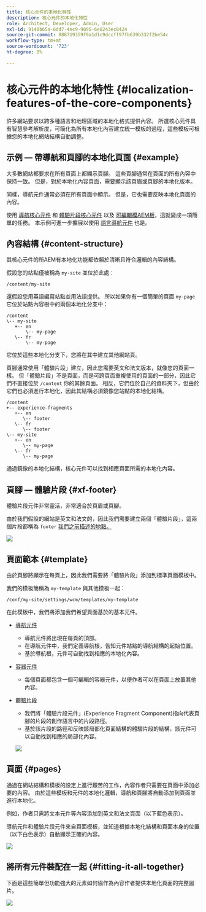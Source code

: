 ```yaml
---
title: 核心元件的本地化特性
description: 核心元件的本地化特性
role: Architect, Developer, Admin, User
exl-id: 9140b65a-6dd7-4ec9-9095-6e8243ec8424
source-git-commit: 888719359f9a1d1c9dccff97fb639b332f2be54c
workflow-type: tm+mt
source-wordcount: '723'
ht-degree: 0%

---
```


# 核心元件的本地化特性 {#localization-features-of-the-core-components}

許多網站要求以跨多種語言和地理區域的本地化格式提供內容。 所選核心元件具有智慧參考解析度，可簡化為所有本地化內容建立統一模板的過程，這些模板可根據您的本地化網站結構自動調整。

## 示例 — 帶導航和頁腳的本地化頁面 {#example}

大多數網站都要求在所有頁面上都顯示頁腳。 這些頁腳通常在頁面的所有內容中保持一致。 但是，對於本地化內容頁面，需要顯示該頁眉或頁腳的本地化版本。

同樣，導航元件通常必須在所有頁面中顯示。 但是，它也需要反映本地化頁面的內容。

使用 [導航核心元件](/help/components/navigation.md) 和 [體驗片段核心元件](/help/components/experience-fragment.md) 以及 [可編輯模AEM板](https://experienceleague.adobe.com/docs/experience-manager-cloud-service/sites/authoring/features/templates.html)，這就變成一項簡單的任務。 本示例可進一步擴展以使用 [語言導航元件](/help/components/language-navigation.md) 也是。

## 內容結構 {#content-structure}

其核心元件的所AEM有本地化功能都依賴於清晰且符合邏輯的內容結構。

假設您的站點僅被稱為 `my-site` 並位於此處：

```
/content/my-site
```

還假設您用英語編寫站點並用法語提供。 所以如果你有一個簡單的頁面 `my-page` 它位於站點內容樹中的兩個本地化分支中：

```
/content
\-- my-site
   +-- en
       \-- my-page
   \-- fr
       \-- my-page
```

它位於這些本地化分支下，您將在其中建立其他網站頁。

頁腳通常使用「體驗片段」建立，因此您需要英文和法文版本，就像您的頁面一樣。 但「體驗片段」不是頁面，而是可跨頁面重複使用的頁面的一部分，因此它們不直接位於 `/content` 你的其餘頁面。 相反，它們位於自己的資料夾下，但由於它們也必須進行本地化，因此其結構必須鏡像您站點的本地化結構。

```
/content
+-- experience-fragments
   +-- en
      \-- footer
   \-- fr
      \-- footer
\-- my-site
   +-- en
      \-- my-page
   \-- fr
      \-- my-page
```

通過鏡像的本地化結構，核心元件可以找到相應頁面所需的本地化內容。

## 頁腳 — 體驗片段 {#xf-footer}

體驗片段元件非常靈活，非常適合於頁眉或頁腳。

由於我們假設的網站是英文和法文的，因此我們需要建立兩個「體驗片段」，這兩個片段都稱為 `footer` [我們之前描述的地點。](#content-structure)

![](/help/assets/screen-shot-2019-09-09-11.08.28.png)

## 頁面範本 {#template}

由於頁腳將顯示在每頁上，因此我們需要將「體驗片段」添加到標準頁面模板中。

我們的模板簡稱為 `my-template` 與其他模板一起：

```
/conf/my-site/settings/wcm/templates/my-template
```

在此模板中，我們將添加我們希望頁面基於的基本元件。

* [導航元件](/help/components/navigation.md)
   * 導航元件將出現在每頁的頂部。
   * 在導航元件中，我們定義導航根，告知元件站點的導航結構的起始位置。
   * 基於導航根，元件可自動找到相應的本地化內容。
* [容器元件](/help/components/container.md)
   * 每個頁面都包含一個可編輯的容器元件，以便作者可以在頁面上放置其他內容。
* [體驗片段](/help/components/experience-fragment.md)
   * 我們將「體驗片段元件」(Experience Fragment Component)指向代表頁腳的片段的創作語言中的片段路徑。
   * 基於該片段的路徑和反映該局部化頁面結構的體驗片段的結構，該元件可以自動找到相應的局部化內容。

   ![](/help/assets/screen-shot-2019-09-09-11.20.10.png)

## 頁面 {#pages}

通過在網站結構和模板的設定上進行艱苦的工作，內容作者只需要在頁面中添加必要的內容。 由於這些模板和元件的本地化邏輯，導航和頁腳將自動添加到頁面並進行本地化。

例如，作者只需將文本元件等內容添加到英文和法文頁面（以下藍色表示）。

導航元件和體驗片段元件來自頁面模板，並知道根據本地化結構和頁面本身的位置（以下白色表示）自動顯示正確的內容。

![](/help/assets/screen-shot-2019-09-09-11.22.14.png)

## 將所有元件裝配在一起 {#fitting-it-all-together}

下面是這些簡單但功能強大的元素如何協作為內容作者提供本地化頁面的完整圖片。

![](/help/assets/screen-shot-2019-09-09-11.27.58.png)
